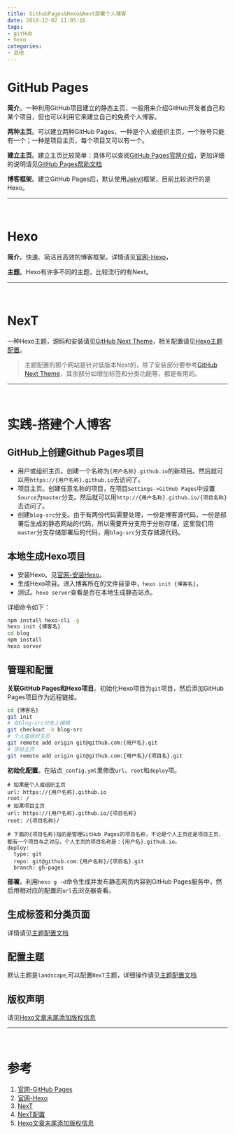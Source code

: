 ```yaml
---
title: GithubPages&Hexo&Next部署个人博客
date: 2018-12-02 11:05:16
tags:
- gitHub
- hexo
categories:
- 其他
---
```


# GitHub Pages

**简介**。一种利用GitHub项目建立的静态主页，一般用来介绍GitHub开发者自己和某个项目，但也可以利用它来建立自己的免费个人博客。

**两种主页**。可以建立两种GitHub Pages，一种是个人或组织主页，一个账号只能有一个；一种是项目主页，每个项目又可以有一个。

**建立主页**。建立主页比较简单：具体可以查阅[GitHub Pages官网介绍](https://pages.github.com/)，更加详细的说明请见[GitHub Pages帮助文档](https://help.github.com/categories/github-pages-basics/)

**博客框架**。建立GitHub Pages后，默认使用[Jekyll](https://help.github.com/articles/using-jekyll-with-pages)框架，目前比较流行的是Hexo。

---

<br>

# Hexo

**简介**。快速、简洁且高效的博客框架。详情请见[官网-Hexo](https://hexo.io/zh-cn/)，

**主题**。Hexo有许多不同的主题，比较流行的有Next。

---

<br>

# NexT

一种Hexo主题，源码和安装请见[GitHub Next Theme](https://github.com/theme-next/hexo-theme-next)，相关配置请见[Hexo主题配置](http://theme-next.iissnan.com/theme-settings.html#categories-page)。

> 主题配置的那个网站是针对低版本Next的，除了安装部分要参考[GitHub Next Theme](https://github.com/theme-next/hexo-theme-next)，其余部分如增加标签和分类功能等，都是有用的。



---

<br>

# 实践-搭建个人博客

## GitHub上创建Github Pages项目

* 用户或组织主页。创建一个名称为`{用户名称}.github.io`的新项目。然后就可以用`https://{用户名称}.github.io`去访问了。
* 项目主页。创建任意名称的项目，在项目`Settings->GitHub Pages`中设置`Source`为`master`分支。然后就可以用`http://{用户名称}.github.io/{项目名称}`去访问了。
* 创建`blog-src`分支。由于有两份代码需要处理，一份是博客源代码，一份是部署后生成的静态网站的代码，所以需要开分支用于分别存储，这里我们用`master`分支存储部署后的代码，用`blog-src`分支存储源代码。



## 本地生成Hexo项目

* 安装Hexo。见[官网-安装Hexo](https://hexo.io/zh-cn/docs/)。
* 生成Hexo项目。进入博客所在的文件目录中，`hexo init {博客名}`，
* 测试。`hexo server`查看是否在本地生成静态站点。

详细命令如下：

```bash
npm install hexo-cli -g
hexo init {博客名}
cd blog
npm install
hexo server
```



## 管理和配置

**关联GitHub Pages和Hexo项目**。初始化Hexo项目为`git`项目，然后添加GitHub Pages项目作为远程链接。

```bash
cd {博客名}
git init
# 在blog-src分支上编辑
git checkout -b blog-src
# 个人或组织主页
git remote add origin git@github.com:{用户名}.git
# 项目主页
git remote add origin git@github.com:{用户名}/{项目名}.git
```

**初始化配置**。在站点`_config.yml`里修改`url`、`root`和`deploy`项。

```properties
# 如果是个人或组织主页
url: https://{用户名称}.github.io
root: /
# 如果项目主页
url: https://{用户名称}.github.io/{项目名称}
root: /{项目名称}/

# 下面的{项目名称}指的是管理GitHub Pages的项目名称，不论是个人主页还是项目主页，都有一个项目与之对应。个人主页的项目名称是：{用户名}.github.io。
deploy:
  type: git
  repo: git@github.com:{用户名称}/{项目名}.git
  branch: gh-pages
```

**部署**。利用`hexo g -d`命令生成并发布静态网页内容到GitHub Pages服务中，然后用相对应的配置的`url`去浏览器查看。



## 生成标签和分类页面

详情请见[主题配置文档](http://theme-next.iissnan.com/theme-settings.html#tags-page)



## 配置主题

默认主题是`landscape`,可以配置`NexT`主题，详细操作请见[主题配置文档](http://theme-next.iissnan.com/getting-started.html)



## 版权声明

请见[Hexo文章末尾添加版权信息](http://stevenshi.me/2017/05/26/hexo-add-copyright/)



---

<br>

# 参考

1. [官网-GitHub Pages](https://pages.github.com/)
2. [官网-Hexo](https://hexo.io/zh-cn/)
3. [NexT](https://github.com/theme-next/hexo-theme-next)
4. [NexT配置](http://theme-next.iissnan.com/theme-settings.html#categories-page)
5. [Hexo文章末尾添加版权信息](http://stevenshi.me/2017/05/26/hexo-add-copyright/)
